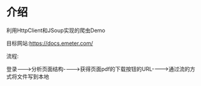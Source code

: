 # 介绍

利用HttpClient和JSoup实现的爬虫Demo 

目标网站:https://docs.emeter.com/

流程:

​	登录--->分析页面结构---->获得页面pdf的下载按钮的URL---->通过流的方式将文件写到本地
